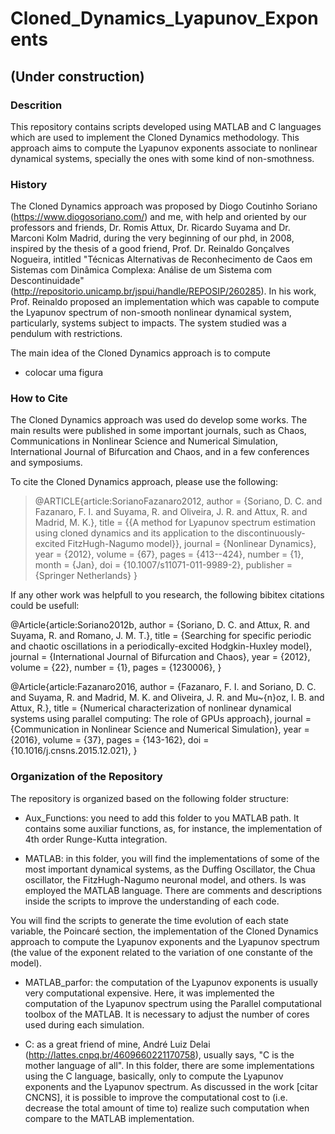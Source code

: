 # Cloned_Dynamics_Lyapunov_Exponents


## (Under construction)

### Descrition

This repository contains scripts developed using MATLAB and C languages which are used to implement the Cloned Dynamics methodology. This approach aims to compute the Lyapunov exponents associate to nonlinear dynamical systems, specially the ones with some kind of non-smothness.


### History

The Cloned Dynamics approach was proposed by Diogo Coutinho Soriano (https://www.diogosoriano.com/) and me, with help and oriented by our professors and friends, Dr. Romis Attux, Dr. Ricardo Suyama and Dr. Marconi Kolm Madrid, during the very beginning of our phd, in 2008, inspired by the thesis of a good friend, Prof. Dr. Reinaldo Gonçalves Nogueira, intitled "Técnicas Alternativas de Reconhecimento de Caos em Sistemas com Dinâmica Complexa: Análise de um Sistema com Descontinuidade" (http://repositorio.unicamp.br/jspui/handle/REPOSIP/260285). In his work, Prof. Reinaldo proposed an implementation which was capable to compute the Lyapunov spectrum of non-smooth nonlinear dynamical system, particularly, systems subject to impacts. The system studied was a pendulum with restrictions.


The main idea of the Cloned Dynamics approach is to compute 

- colocar uma figura



### How to Cite

The Cloned Dynamics approach was used do develop some works. The main results were published in some important journals, such as Chaos, Communications in Nonlinear Science and Numerical Simulation, International Journal of Bifurcation and Chaos, and in a few conferences and symposiums.

To cite the Cloned Dynamics approach, please use the following:

> @ARTICLE{article:SorianoFazanaro2012,
> author = {Soriano, D. C. and Fazanaro, F. I. and Suyama, R. and Oliveira, J. R. and Attux, R. and Madrid, M. K.},
> title = {{A method for Lyapunov spectrum estimation using cloned dynamics and its application to the discontinuously-excited FitzHugh-Nagumo model}},
> journal = {Nonlinear Dynamics},
> year = {2012},
> volume = {67},
> pages = {413--424},
> number = {1},
> month = {Jan},
> doi = {10.1007/s11071-011-9989-2},
> publisher = {Springer Netherlands}
> }


If any other work was helpfull to you research, the following bibitex citations could be usefull:

@Article{article:Soriano2012b,
  author  = {Soriano, D. C. and Attux, R. and Suyama, R. and Romano, J. M. T.},
  title   = {Searching for specific periodic and chaotic oscillations in a periodically-excited Hodgkin-Huxley model},
  journal = {International Journal of Bifurcation and Chaos},
  year    = {2012},
  volume  = {22},
  number  = {1},
  pages   = {1230006},
}

@Article{article:Fazanaro2016,
  author  = {Fazanaro, F. I. and Soriano, D. C. and Suyama, R. and Madrid, M. K. and Oliveira, J. R. and Mu\~{n}oz, I. B. and Attux, R.},
  title   = {Numerical characterization of nonlinear dynamical systems using parallel computing: The role of GPUs approach},
  journal = {Communication in Nonlinear Science and Numerical Simulation},
  year    = {2016},
  volume  = {37},
  pages   = {143-162},
  doi     = {10.1016/j.cnsns.2015.12.021},
}



### Organization of the Repository

The repository is organized based on the following folder structure:

- Aux_Functions: you need to add this folder to you MATLAB path. It contains some auxiliar functions, as, for instance, the implementation of 4th order Runge-Kutta integration.


- MATLAB: in this folder, you will find the implementations of some of the most important dynamical systems, as the Duffing Oscillator, the Chua oscillator, the FitzHugh-Nagumo neuronal model, and others. Is was employed the MATLAB language. There are comments and descriptions inside the scripts to improve the understanding of each code.

You will find the scripts to generate the time evolution of each state variable, the Poincaré section, the implementation of the Cloned Dynamics approach to compute the Lyapunov exponents and the Lyapunov spectrum (the value of the exponent related to the variation of one constante of the model).


- MATLAB_parfor: the computation of the Lyapunov exponents is usually very computational expensive. Here, it was implemented the computation of the Lyapunov spectrum using the Parallel computational toolbox of the MATLAB. It is necessary to adjust the number of cores used during each simulation.


- C: as a great friend of mine, André Luiz Delai (http://lattes.cnpq.br/4609660221170758), usually says, "C is the mother language of all". In this folder, there are some implementations using the C language, basically, only to compute the Lyapunov exponents and the Lyapunov spectrum. As discussed in the work [citar CNCNS], it is possible to improve the computational cost to (i.e. decrease the total amount of time to) realize such computation when compare to the MATLAB implementation.
